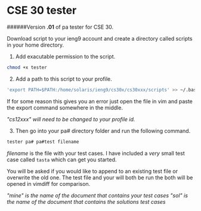 CSE 30 tester
=================
######Version **.01** of pa tester for CSE 30.

Download script to your ieng9 account and create a directory called scripts
in your home directory.

1. Add exacutable permission to the script.
  ````bash
  chmod +x tester
  ````

2. Add a path to this script to your profile.
  ````bash
  'export PATH=$PATH:/home/solaris/ieng9/cs30x/cs30xxx/scripts' >> ~/.bash_profile
  ````
  If for some reason this gives you an error just open the file in vim and
  paste the export command somewhere in the middle.

  *"cs12xxx" will need to be changed to your profile id.*

3. Then go into your pa# directory folder and run the following command.
  ````bash
  tester pa# pa#test filename
  ````
  *filename* is the file with your test cases. I have included a *very* small
  test case called `tasta` which can get you started.

  You will be asked if you would like to append to an existing test file or
  overwrite the old one. The test file and your will both be run the both
  will be opened in vimdiff for comparison.

  *"mine" is the name of the document that contains your test cases*
  *"sol" is the name of the document that contains the solutions test cases*

